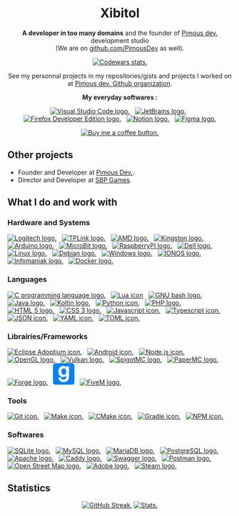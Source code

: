 <div align="center">

# Xibitol
**A developer in too many domains** and the founder of [Pimous dev.](https://www.pimous.dev) development studio<br>(We are on [github.com/PimousDev](https://www.github.com/PimousDev) as well).

<a href="https://www.codewars.com/users/Xibitol"><img src="https://www.codewars.com/users/Xibitol/badges/micro" alt="Codewars stats." height="25px"></a>

See my personnal projects in my repositories/gists and projects I worked on at [Pimous dev. Github organization](https://www.github.com/PimousDev).

**My everyday softwares :**

<a href="https://code.visualstudio.com"><img src="https://upload.wikimedia.org/wikipedia/commons/9/9a/Visual_Studio_Code_1.35_icon.svg" height="48" width="48" alt="Visual Studio Code logo."/></a>&nbsp;&nbsp;
<a href="https://www.jetbrains.com/"><img src="https://www.jetbrains.com/icon.svg" height="48" width="48" alt="JetBrains logo."/></a>&nbsp;&nbsp;
<a href="https://www.mozilla.org/fr/firefox/developer/"><img src="https://www.mozilla.org/media/protocol/img/logos/firefox/browser/developer/logo.41d42822c8fb.svg" height="48" width="48" alt="Firefox Developer Edition logo."/></a>&nbsp;&nbsp;
<a href="https://notion.so"><img src="https://cdn.simpleicons.org/notion" height="48" width="48" alt="Notion logo."/></a>&nbsp;&nbsp;
<a href="https://www.figma.com"><img src="https://cdn.simpleicons.org/figma" height="48" width="48" alt="Figma logo."/></a>

<a href="https://www.buymeacoffee.com/Xibitol"><img src="https://img.buymeacoffee.com/button-api?text=Buy+me+a+byte&slug=Xibitol&button_colour=ff9800&font_colour=000000&font_family=Lato&outline_colour=000000&coffee_colour=FFDD00" height="40px" alt="Buy me a coffee button."/></a>
</div>

## Other projects
- Founder and Developer at [Pimous Dev.](https://www.pimous.dev).
- Director and Developer at [SBP Games](https://www.sbpgames.fr).


## What I do and work with
### Hardware and Systems
<a href="https://www.logitech.com"><img src="https://cdn.simpleicons.org/logitech" height="48" width="48" alt="Logitech logo."/></a>&nbsp;&nbsp;
<a href="https://www.tplink.com"><img src="https://cdn.simpleicons.org/tplink" height="48" width="48" alt="TPLink logo."/></a>&nbsp;&nbsp;
<a href="https://www.amd.com"><img src="https://cdn.simpleicons.org/amd" height="48" width="48" alt="AMD logo."/></a>&nbsp;&nbsp;
<a href="https://www.kingston.com"><img src="https://cdn.simpleicons.org/kingstontechnology" height="48" width="48" alt="Kingston logo."/></a>&nbsp;&nbsp;
<a href="https://www.arduino.cc"><img src="https://cdn.simpleicons.org/arduino" height="48" width="48" alt="Arduino logo."/></a>&nbsp;&nbsp;
<a href="https://makecode.microbit.org"><img src="https://cdn.simpleicons.org/microbit" height="48" width="48" alt="MicroBit logo."/></a>&nbsp;&nbsp;
<a href="https://www.raspberrypi.com"><img src="https://cdn.simpleicons.org/raspberrypi" height="48" width="48" alt="RaspberryPI logo."/></a>&nbsp;&nbsp;
<a href="https://www.dell.com"><img src="https://cdn.simpleicons.org/dell" height="48" width="48" alt="Dell logo."/></a>&nbsp;&nbsp;
<a href="https://www.linux.org"><img src="https://cdn.simpleicons.org/linux" height="48" width="48" alt="Linux logo."/></a>&nbsp;&nbsp;
<a href="https://www.debian.org"><img src="https://cdn.simpleicons.org/debian" height="48" width="48" alt="Debian logo."/></a>&nbsp;&nbsp;
<a href="https://www.microsoft.com/fr-fr/windows"><img src="https://upload.wikimedia.org/wikipedia/commons/8/87/Windows_logo_-_2021.svg" height="48" width="48" alt="Windows logo."/></a>&nbsp;&nbsp;
<a href="https://www.ionos.com"><img src="https://cdn.simpleicons.org/ionos" height="48" width="48" alt="IONOS logo."/></a>&nbsp;&nbsp;
<a href="https://www.infomaniak.com"><img src="https://cdn.simpleicons.org/infomaniak" height="48" width="48" alt="Infomaniak logo."/></a>&nbsp;&nbsp;
<a href="https://www.docker.com"><img src="https://cdn.simpleicons.org/docker" height="48" width="48" alt="Docker logo."/></a>&nbsp;&nbsp;

### Languages
<a href="https://www.open-std.org/jtc1/sc22/wg14"><img src="https://cdn.simpleicons.org/c" height="48" width="48" alt="C programming language logo."/></a>&nbsp;&nbsp;
<a href="https://www.lua.org"><img src="https://cdn.simpleicons.org/lua" height="48" width="48" alt="Lua icon"/></a>&nbsp;&nbsp;
<a href="https://www.gnu.org/software/bash"><img src="https://cdn.simpleicons.org/gnubash" height="48" width="48" alt="GNU bash logo."/></a>&nbsp;&nbsp;
<a href="https://www.dev.java"><img src="https://cdn.simpleicons.org/openjdk" height="48" width="48" alt="Java logo."/></a>&nbsp;&nbsp;
<a href="https://www.kotlinlang.org/"><img src="https://www.kotlinlang.org/assets/images/favicon.svg" height="48" width="48" alt="Koltin logo."/></a>&nbsp;&nbsp;
<a href="https://www.python.org"><img src="https://cdn.simpleicons.org/python" height="48" width="48" alt="Python icon."/></a>&nbsp;&nbsp;
<a href="https://www.php.net"><img src="https://cdn.simpleicons.org/php" height="48" width="48" alt="PHP logo."/></a>&nbsp;&nbsp;
<a href="https://developer.mozilla.org/fr/docs/Web/HTML"><img src="https://cdn.simpleicons.org/html5" height="48" width="48" alt="HTML 5 logo."/></a>&nbsp;&nbsp;
<a href="https://developer.mozilla.org/fr/docs/Web/CSS"><img src="https://cdn.simpleicons.org/css3" height="48" width="48" alt="CSS 3 logo."/></a>&nbsp;&nbsp;
<a href="https://developer.mozilla.org/fr/docs/Web/JavaScript"><img src="https://cdn.simpleicons.org/javascript" height="48" width="48" alt="Javascript icon."/></a>&nbsp;&nbsp;
<a href="https://www.typescriptlang.org"><img src="https://cdn.simpleicons.org/typescript" height="48" width="48" alt="Typescript icon."/></a>&nbsp;&nbsp;
<a href="https://www.json.org"><img src="https://cdn.simpleicons.org/json" height="48" width="48" alt="JSON icon."/></a>&nbsp;&nbsp;
<a href="https://www.yaml.org"><img src="https://cdn.simpleicons.org/yaml" height="48" width="48" alt="YAML icon."/></a>&nbsp;&nbsp;
<a href="https://www.toml.io"><img src="https://cdn.simpleicons.org/toml" height="48" width="48" alt="TOML icon."/></a>&nbsp;&nbsp;

### Librairies/Frameworks
<a href="https://www.adoptium.net/"><img src="https://cdn.simpleicons.org/eclipseadoptium" height="48" width="48" alt="Eclipse Adoptium icon."/></a>&nbsp;&nbsp;
<a href="https://developer.android.com/"><img src="https://cdn.simpleicons.org/android" height="48" width="48" alt="Android icon."/></a>&nbsp;&nbsp;
<a href="https://www.nodejs.org"><img src="https://cdn.simpleicons.org/node.js" height="48" width="48" alt="Node.js icon."/></a>&nbsp;&nbsp;
<a href="https://www.opengl.org"><img src="https://cdn.simpleicons.org/opengl" height="48" width="48" alt="OpenGL logo."/></a>&nbsp;&nbsp;
<a href="https://www.vulkan.org"><img src="https://cdn.simpleicons.org/vulkan" height="48" width="48" alt="Vulkan logo."/></a>&nbsp;&nbsp;
<a href="https://www.spigotmc.org"><img src="https://cdn.simpleicons.org/spigotmc" height="48" width="48" alt="SpigotMC logo."/></a>&nbsp;&nbsp;
<a href="https://www.papermc.iohttps://www.raspberrypi.com/"><img src="https://www.papermc.io/assets/logo/256x.png" height="48" width="48" alt="PaperMC logo."/></a>&nbsp;&nbsp;
<a href="https://www.minecraftforge.net"><img src="https://avatars.githubusercontent.com/u/1390178?s=200&v=4" height="48" width="48" alt="Forge logo."/></a>&nbsp;&nbsp;
<a href="https://gmod.facepunch.com"><img src="https://raw.githubusercontent.com/PrikolMen/gmod_icons/main/logo.svg" height="48" width="48" alt="Garry's Mod logo."/></a>&nbsp;&nbsp;
<a href="https://www.fivem.net"><img src="https://cdn.simpleicons.org/fivem" height="48" width="48" alt="FiveM logo."/></a>&nbsp;&nbsp;

### Tools
<a href="https://www.git-scm.org"><img src="https://cdn.simpleicons.org/git" height="48" width="48" alt="Git icon."/></a>&nbsp;&nbsp;
<a href="https://www.gnu.org/software/make"><img src="https://cdn.simpleicons.org/make" height="48" width="48" alt="Make icon."/></a>&nbsp;&nbsp;
<a href="https://cmake.org/"><img src="https://cdn.simpleicons.org/cmake" height="48" width="48" alt="CMake icon."/></a>&nbsp;&nbsp;
<a href="https://www.gradle.org"><img src="https://cdn.simpleicons.org/gradle" height="48" width="48" alt="Gradle icon."/></a>&nbsp;&nbsp;
<a href="https://www.npmjs.com"><img src="https://cdn.simpleicons.org/npm" height="48" width="48" alt="NPM icon."/></a>&nbsp;&nbsp;

### Softwares
<a href="https://www.sqlite.org"><img src="https://cdn.simpleicons.org/sqlite" height="48" width="48" alt="SQLite logo."/></a>&nbsp;&nbsp;
<a href="https://www.mysql.com"><img src="https://cdn.simpleicons.org/mysql" height="48" width="48" alt="MySQL logo."/></a>&nbsp;&nbsp;
<a href="https://www.mariadb.org"><img src="https://cdn.simpleicons.org/mariadb" height="48" width="48" alt="MariaDB logo."/></a>&nbsp;&nbsp;
<a href="https://www.postgresql.org"><img src="https://cdn.simpleicons.org/postgresql" height="48" width="48" alt="PostgreSQL logo."/></a>&nbsp;&nbsp;
<a href="https://www.apache.org"><img src="https://cdn.simpleicons.org/apache" height="48" width="48" alt="Apache logo."/></a>&nbsp;&nbsp;
<a href="https://www.caddyserver.com"><img src="https://cdn.simpleicons.org/caddy" height="48" width="48" alt="Caddy logo."/></a>&nbsp;&nbsp;
<a href="https://www.swagger.io"><img src="https://cdn.simpleicons.org/swagger" height="48" width="48" alt="Swagger logo."/></a>&nbsp;&nbsp;
<a href="https://www.postman.com"><img src="https://cdn.simpleicons.org/postman" height="48" width="48" alt="Postman logo."/></a>&nbsp;&nbsp;
<a href="https://www.openstreetmap.org"><img src="https://cdn.simpleicons.org/openstreetmap" height="48" width="48" alt="Open Street Map logo."/></a>&nbsp;&nbsp;
<a href="https://www.adobe.com"><img src="https://www.adobe.com/homepage/img/favicons/favicon-180.png" height="48" width="48" alt="Adobe logo."/></a>&nbsp;&nbsp;
<a href="https://www.steam.com"><img src="https://cdn.simpleicons.org/steam" height="48" width="48" alt="Steam logo."/></a>&nbsp;&nbsp;

## Statistics
<div align="center">
	<a href="https://git.io/streak-stats"><img src="https://streak-stats.demolab.com?user=Xibitol&mode=weekly&hide_current_streak=true&hide_longest_streak=true&card_width=192&theme=gruvbox-duo&background=ffffff&border=e4e2e2" alt="GitHub Streak."/></a>
	<a href="https://github.com/anuraghazra/github-readme-stats"><img src="https://github-readme-stats.vercel.app/api?username=Xibitol&hide=prs&show=prs_merged&show_icons=true&card_width=448&theme=gruvbox&bg_color=ffffff" alt="Stats."/></a>
</div>
